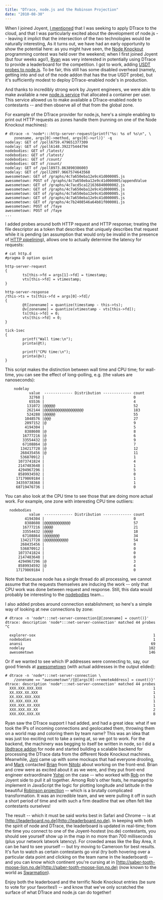 ```yaml
---
title: "DTrace, node.js and the Robinson Projection"
date: "2010-08-30"
---
```


When I joined Joyent, [I mentioned](http://dtrace.org/blogs/bmc/2010/07/30/hello-joyent/) that I was seeking to apply DTrace to the cloud, and that I was particularly excited about the development of node.js -- leaving it implict that the intersection of the two technologies would be naturally interesting, As it turns out, we have had an early opportunity to show the potential here: as you might have seen, the [Node Knockout](http://nodeknockout.com/) programming contest was held over the weekend; when I first joined Joyent (but four weeks ago!), [Ryan](http://twitter.com/ryah) was very interested in potentially using DTrace to provide a leaderboard for the competition. I got to work, adding [USDT probes to node.js](http://github.com/bcantrill/node-dtrace). To be fair, this still has some disabled overhead (namely, getting into and out of the node addon that has the true USDT probe), but it's sufficiently modest to deploy DTrace-enabled node's in production.

And thanks to incredibly strong work by Joyent engineers, we were able to make available a new [node.js service](http://nodeknockout.posterous.com/countdown-to-knockout-post-11-deploying-to-jo) that allocated a container per user. This service allowed us to make available a DTrace-enabled node to contestants -- and then observe all of that from the global zone.

For example of the DTrace provider for node.js, here's a simple enabling to print out HTTP requests as zones handle them (running on one of the Node Knockout machines):

```
# dtrace -n 'node*:::http-server-request{printf("%s: %s of %s\n", \
    zonename, args[0]->method, args[0]->url)}' -q
nodelay: GET of /poll6759.479651377309
nodelay: GET of /poll6148.392275444794
nodebodies: GET of /latest/
nodebodies: GET of /latest/
nodebodies: GET of /count/
nodebodies: GET of /count/
nodelay: GET of /poll8973.863890386003
nodelay: GET of /poll2097.9667574643568
awesometown: GET of /graphs/4c7a650eba12e9c41d000005.js
awesometown: POST of /graphs/4c7a650eba12e9c41d000005/appendValue
awesometown: GET of /graphs/4c7acd5ca121636840000002.js
awesometown: GET of /graphs/4c7a650eba12e9c41d000005.js
awesometown: GET of /graphs/4c7a650eba12e9c41d000005.js
awesometown: GET of /graphs/4c7a650eba12e9c41d000005.js
awesometown: GET of /graphs/4c7b2408546a64b81f000001.js
awesometown: POST of /faye
awesometown: POST of /faye
...

```

I added probes around both HTTP request and HTTP response; treating the file descriptor as a token that describes that uniquely describes that request while it is pending (an assumption that would only be invalid in the presence of [HTTP pipelining](http://en.wikipedia.org/wiki/HTTP_pipelining)), allows one to actually determine the latency for requests:

```
# cat http.d
#pragma D option quiet

http-server-request
{
        ts[this->fd = args[1]->fd] = timestamp;
        vts[this->fd] = vtimestamp;
}

http-server-response
/this->ts = ts[this->fd = args[0]->fd]/
{
        @t[zonename] = quantize(timestamp - this->ts);
        @v[zonename] = quantize(vtimestamp - vts[this->fd]);
        ts[this->fd] = 0;
        vts[this->fd] = 0;
}

tick-1sec
{
        printf("Wall time:\n");
        printa(@t);

        printf("CPU time:\n");
        printa(@v);
}

```

This script makes the distinction between wall time and CPU time; for wall-time, you can see the effect of long-polling, e.g. (the values are nanoseconds):

```
    nodelay
           value  ------------- Distribution ------------- count
           32768 |                                         0
           65536 |                                         4
          131072 |@@@@@                                    52
          262144 |@@@@@@@@@@@@@@@@@@                       183
          524288 |@@@@@                                    55
         1048576 |@@@                                      27
         2097152 |@                                        9
         4194304 |                                         5
         8388608 |@                                        8
        16777216 |@                                        6
        33554432 |@                                        9
        67108864 |@                                        7
       134217728 |@                                        12
       268435456 |@                                        11
       536870912 |                                         1
      1073741824 |                                         4
      2147483648 |                                         1
      4294967296 |                                         5
      8589934592 |                                         0
     17179869184 |                                         1
     34359738368 |                                         1
     68719476736 |                                         0

```

You can also look at the CPU time to see those that are doing more actual work. For example, one zone with interesting CPU time outliiers:

```
  nodebodies
           value  ------------- Distribution ------------- count
         4194304 |                                         0
         8388608 |@@@@@@@@@@@@                             57
        16777216 |@@@@                                     21
        33554432 |@@@@                                     18
        67108864 |@@@@@@@                                  34
       134217728 |@@@@@@@@@@@                              54
       268435456 |                                         0
       536870912 |                                         0
      1073741824 |                                         0
      2147483648 |                                         0
      4294967296 |@                                        3
      8589934592 |@                                        4
     17179869184 |                                         0

```

Note that because node has a single thread do all processing, we cannot assume that the requests themselves are inducing the work -- only that CPU work was done between request and response. Still, this data would probably be interesting to the [nodebodies](http://nodebodies.no.de) team...

I also added probes around connection establishment; so here's a simple way of looking at new connections by zone:

```
# dtrace -n 'node*:::net-server-connection{@[zonename] = count()}'
dtrace: description 'node*:::net-server-connection' matched 44 probes
^C

  explorer-sox                                                      1
  nodebodies                                                        1
  anansi                                                           69
  nodelay                                                         102
  awesometown                                                     146

```

Or if we wanted to see which IP addresses were connecting to, say, our good friends at [awesometown](http://awesometown.no.de) (with actual addresses in the output elided):

```
# dtrace -n 'node*:::net-server-connection \
    /zonename == "awesometown"/{@[args[0]->remoteAddress] = count()}'
dtrace: description 'node*:::net-server-connection' matched 44 probes
  XXX.XXX.XXX.XXX                                                   1
  XX.XXX.XX.XXX                                                     1
  XX.XXX.XXX.XXX                                                    1
  XX.XXX.XXX.XX                                                     1
  XXX.XXX.XX.XXX                                                    1
  XXX.XXX.XX.XX                                                     2
  XXX.XXX.XXX.XX                                                    8

```

Ryan saw the DTrace support I had added, and had a great idea: what if we took the IPs of incoming connections and geolocated them, throwing them on a world map and coloring them by team name? This was an idea that was just too exciting not to take a swing at, so we got to work. For the backend, the machinery was begging to itself be written in node, so I did a [libdtrace addon](http://github.com/bcantrill/node-libdtrace) for node and started building a scalable backend for processing the DTrace data from the different Node Knockout machines. Meanwhile, [Joni](http://twitter.com/jahoni) came up with some mockups that had everyone drooling, and [Mark](http://twitter.com/mmayo) contacted [Brian](http://twitter.com/brianleroux) from [Nitobi](http://nitobi.com/) about working on the front-end. Brian and crew were as excited about it as we were, and they put front-end engineer extraordinaire [Yohei](http://twitter.com/yoheis) on the case -- who worked with [Rob](http://twitter.com/rob_ellis) on the Joyent side to pull it all together. Among Rob's other feats, he managed to implement in JavaScript the logic for plotting longitude and latitude in the beautiful [Robinson projection](http://en.wikipedia.org/wiki/Robinson_projection) -- which is a brutally complicated transformation. It was an incredible team, and we were pulling it off in such a short period of time and with such a firm deadline that we often felt like contestants ourselves!

The result -- which it must be said works best in Safari and Chrome -- is at [http://leaderboard.no.de](http://leaderboard.no.de). In keeping with both the spirit of node and DTrace, the leaderboard is updated in real-time; from the time you connect to one of the Joyent-hostest (no.de) contestants, you should see yourself show up in the map in no more than 700 milliseconds (plus your network latwork latency). For crowded areas like the Bay Area, it can be hard to see yourself -- but try moving to Cameroon for best results. It's fun to watch as certain contestants go viral (try both hovering over a particular data point and clicking on the team name in the leaderboard) -- and you can know which continent you're cursing at in [http://saber-tooth-moose-lion.no.de](http://saber-tooth-moose-lion.no.de) (now known to the world as [Swarmation](http://swarmation.com/)).

Enjoy both the leaderboard and the terrific Node Knockout entries (be sure to vote for your favorites!) -- and know that we've only scratched the surface of what DTrace and node.js can do together!
